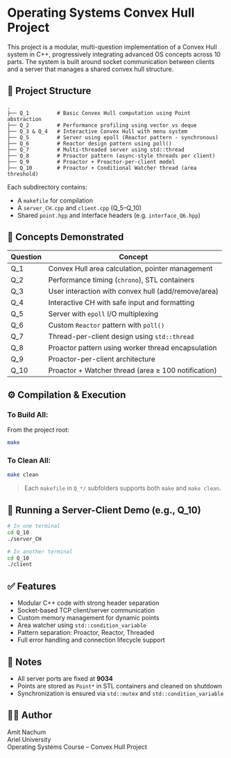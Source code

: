 
# Operating Systems Convex Hull Project

This project is a modular, multi-question implementation of a Convex Hull system in C++, progressively integrating advanced OS concepts across 10 parts. The system is built around socket communication between clients and a server that manages a shared convex hull structure.

## 📁 Project Structure

```
.
├── Q_1         # Basic Convex Hull computation using Point abstraction
├── Q_2         # Performance profiling using vector vs deque
├── Q_3 & Q_4   # Interactive Convex Hull with menu system
├── Q_5         # Server using epoll (Reactor pattern - synchronous)
├── Q_6         # Reactor design pattern using poll()
├── Q_7         # Multi-threaded server using std::thread
├── Q_8         # Proactor pattern (async-style threads per client)
├── Q_9         # Proactor + Proactor-per-client model
├── Q_10        # Proactor + Conditional Watcher thread (area threshold)
```

Each subdirectory contains:
- A `makefile` for compilation
- A `server_CH.cpp` and `client.cpp` (Q_5–Q_10)
- Shared `point.hpp` and interface headers (e.g. `interface_Q6.hpp`)

## 🧠 Concepts Demonstrated

| Question | Concept |
|----------|---------|
| Q_1      | Convex Hull area calculation, pointer management |
| Q_2      | Performance timing (`chrono`), STL containers |
| Q_3      | User interaction with convex hull (add/remove/area) |
| Q_4      | Interactive CH with safe input and formatting |
| Q_5      | Server with `epoll` I/O multiplexing |
| Q_6      | Custom `Reactor` pattern with `poll()` |
| Q_7      | Thread-per-client design using `std::thread` |
| Q_8      | Proactor pattern using worker thread encapsulation |
| Q_9      | Proactor-per-client architecture |
| Q_10     | Proactor + Watcher thread (area ≥ 100 notification) |

## ⚙️ Compilation & Execution

### To Build All:
From the project root:
```bash
make
```

### To Clean All:
```bash
make clean
```

> Each `makefile` in `Q_*/` subfolders supports both `make` and `make clean`.

## 🚀 Running a Server-Client Demo (e.g., Q_10)

```bash
# In one terminal
cd Q_10
./server_CH

# In another terminal
cd Q_10
./client
```

## ✅ Features

- Modular C++ code with strong header separation
- Socket-based TCP client/server communication
- Custom memory management for dynamic points
- Area watcher using `std::condition_variable`
- Pattern separation: Proactor, Reactor, Threaded
- Full error handling and connection lifecycle support

## 🧼 Notes

- All server ports are fixed at **9034**
- Points are stored as `Point*` in STL containers and cleaned on shutdown
- Synchronization is ensured via `std::mutex` and `std::condition_variable`

## 👨‍💻 Author

Amit Nachum  
Ariel University  
Operating Systems Course – Convex Hull Project